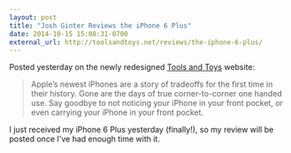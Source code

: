 ```yaml
---
layout: post
title: "Josh Ginter Reviews the iPhone 6 Plus"
date: 2014-10-15 15:08:31-0700
external_url: http://toolsandtoys.net/reviews/the-iphone-6-plus/
---
```


Posted yesterday on the newly redesigned [Tools and Toys][toolsandtoys] website:

> Apple’s newest iPhones are a story of tradeoffs for the first time in their history. Gone are the days of true corner-to-corner one handed use. Say goodbye to not noticing your iPhone in your front pocket, or even carrying your iPhone in your front pocket.

I just received my iPhone 6 Plus yesterday (finally!), so my review will be posted once I've had enough time with it.

[toolsandtoys]: http://toolsandtoys.net